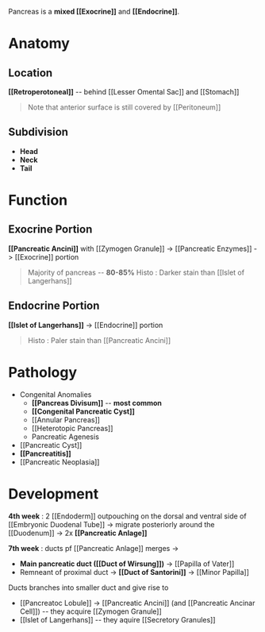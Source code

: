 Pancreas is a **mixed [[Exocrine]]** and **[[Endocrine]]**.

# Anatomy
## Location
**[[Retroperotoneal]]** -- behind [[Lesser Omental Sac]] and [[Stomach]]
> Note that anterior surface is still covered by [[Peritoneum]]

## Subdivision
- **Head**
- **Neck**
- **Tail**

# Function
## Exocrine Portion
**[[Pancreatic Ancini]]** with [[Zymogen Granule]] -> [[Pancreatic Enzymes]] -> [[Exocrine]] portion
> Majority of pancreas -- **80-85%**
> Histo : Darker stain than [[Islet of Langerhans]]

## Endocrine Portion
**[[Islet of Langerhans]]** -> [[Endocrine]] portion
> Histo : Paler stain than [[Pancreatic Ancini]]

# Pathology
- Congenital Anomalies
	- **[[Pancreas Divisum]]** -- **most common**
	- **[[Congenital Pancreatic Cyst]]**
	- [[Annular Pancreas]]
	- [[Heterotopic Pancreas]]
	- Pancreatic Agenesis
- [[Pancreatic Cyst]]
- **[[Pancreatitis]]**
- [[Pancreatic Neoplasia]]

# Development
**4th week** : 2 [[Endoderm]] outpouching on the dorsal and ventral side of [[Embryonic Duodenal Tube]] -> migrate posteriorly around the [[Duodenum]] -> 2x **[[Pancreatic Anlage]]**

**7th week** : ducts pf [[Pancreatic Anlage]] merges ->
- **Main pancreatic duct ([[Duct of Wirsung]])** -> [[Papilla of Vater]] 
- Remneant of proximal duct -> **[[Duct of Santorini]]** -> [[Minor Papilla]]

Ducts branches into smaller duct and give rise to 
- [[Pancreatoc Lobule]] -> [[Pancreatic Ancini]] (and [[Pancreatic Ancinar Cell]]) -- they acquire [[Zymogen Granule]]
- [[Islet of Langerhans]] -- they aquire [[Secretory Granules]]